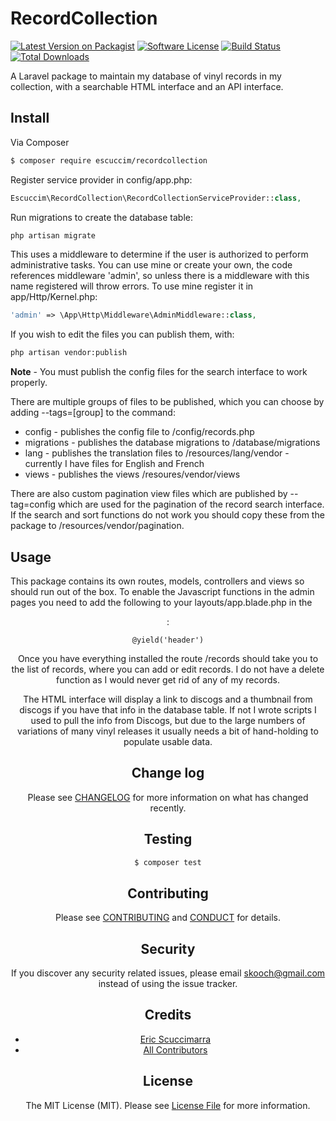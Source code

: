 # RecordCollection

[![Latest Version on Packagist][ico-version]][link-packagist]
[![Software License][ico-license]](LICENSE.md)
[![Build Status][ico-travis]][link-travis]
[![Total Downloads][ico-downloads]][link-downloads]

A Laravel package to maintain my database of vinyl records in my collection, with a searchable HTML interface and an API interface.

## Install

Via Composer

``` bash
$ composer require escuccim/recordcollection
```

Register service provider in config/app.php:
```php
Escuccim\RecordCollection\RecordCollectionServiceProvider::class,
```

Run migrations to create the database table:
```bash
php artisan migrate
```

This uses a middleware to determine if the user is authorized to perform administrative tasks. You can use mine or create your own, the code references middleware 'admin', so unless there is a middleware with this name registered will throw errors. To use mine register it in app/Http/Kernel.php:
```php
'admin' => \App\Http\Middleware\AdminMiddleware::class,
```

If you wish to edit the files you can publish them, with:
```bash
php artisan vendor:publish
```

**Note** - You must publish the config files for the search interface to work properly.

There are multiple groups of files to be published, which you can choose by adding --tags=[group] to the command:
- config - publishes the config file to /config/records.php
- migrations - publishes the database migrations to /database/migrations
- lang - publishes the translation files to /resources/lang/vendor - currently I have files for English and French
- views - publishes the views /resoures/vendor/views

There are also custom pagination view files which are published by --tag=config which are used for the pagination of the record search interface. If the search and sort functions do not work you should copy these from the package to /resources/vendor/pagination.

## Usage
This package contains its own routes, models, controllers and views so should run out of the box. To enable the Javascript functions in the admin pages you need to add the following to your layouts/app.blade.php in the <header>:
```
@yield('header')
```

Once you have everything installed the route /records should take you to the list of records, where you can add or edit records. I do not have a delete function as I would never get rid of any of my records.

The HTML interface will display a link to discogs and a thumbnail from discogs if you have that info in the database table. If not I wrote scripts I used to pull the info from Discogs, but due to the large numbers of variations of many vinyl releases it usually needs a bit of hand-holding to populate usable data.

## Change log

Please see [CHANGELOG](CHANGELOG.md) for more information on what has changed recently.

## Testing

``` bash
$ composer test
```

## Contributing

Please see [CONTRIBUTING](CONTRIBUTING.md) and [CONDUCT](CONDUCT.md) for details.

## Security

If you discover any security related issues, please email skooch@gmail.com instead of using the issue tracker.

## Credits

- [Eric Scuccimarra][link-author]
- [All Contributors][link-contributors]

## License

The MIT License (MIT). Please see [License File](LICENSE.md) for more information.

[ico-version]: https://img.shields.io/packagist/v/escuccim/recordcollection.svg?style=flat-square
[ico-license]: https://img.shields.io/badge/license-MIT-brightgreen.svg?style=flat-square
[ico-travis]: https://img.shields.io/travis/escuccim/RecordCollection/master.svg?style=flat-square
[ico-scrutinizer]: https://img.shields.io/scrutinizer/coverage/g/escuccim/RecordCollection.svg?style=flat-square
[ico-code-quality]: https://img.shields.io/scrutinizer/g/escuccim/RecordCollection.svg?style=flat-square
[ico-downloads]: https://img.shields.io/packagist/dt/escuccim/recordcollection.svg?style=flat-square

[link-packagist]: https://packagist.org/packages/escuccim/recordcollection
[link-travis]: https://travis-ci.org/escuccim/recordcollection
[link-scrutinizer]: https://scrutinizer-ci.com/g/escuccim/recordcollection/code-structure
[link-code-quality]: https://scrutinizer-ci.com/g/escuccim/recordcollection
[link-downloads]: https://packagist.org/packages/escuccim/recordcollection
[link-author]: https://github.com/escuccim
[link-contributors]: ../../contributors
